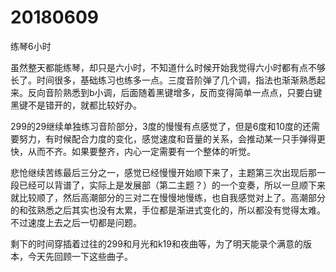 # 20180609

练琴6小时

虽然整天都能练琴，却只是六小时，不知道什么时候开始我觉得六小时都有点不够长了。时间很多，基础练习也练多一点。三度音阶弹了几个调，指法也渐渐熟悉起来。反向音阶熟悉到b小调，后面随着黑键增多，反而变得简单一点点，只要白键黑键不是错开的，就都比较好办。

299的29继续单独练习音阶部分，3度的慢慢有点感觉了，但是6度和10度的还需要努力，有时候配合力度的变化，感觉速度和音量的关系，会推动某一只手弹得更快，从而不齐。如果要整齐，内心一定需要有一个整体的听觉。

悲怆继续苦练最后三分之一，感觉已经慢慢开始顺下来了，主题第三次出现后那一段已经可以背谱了，实际上是发展部（第二主题？）的一个变奏，所以一旦顺下来就比较顺了，然后高潮部分的三对二在慢慢地慢练，也自我感觉对上了。高潮部分的和弦熟悉之后其实也没有太累，手位都是渐进式变化的，所以都没有觉得太难。不过速度上去之后一切都是问题。

剩下的时间穿插着过往的299和月光和k19和夜曲等，为了明天能录个满意的版本，今天先回顾一下这些曲子。
